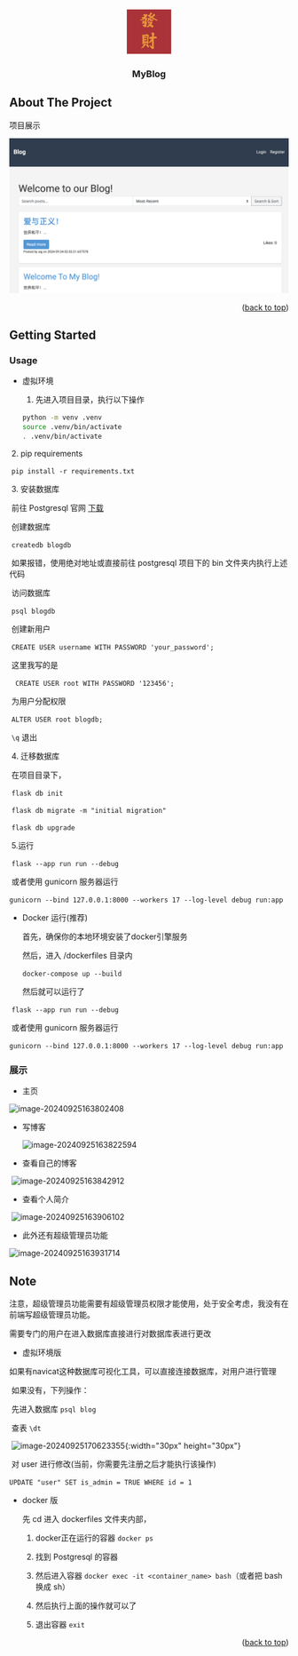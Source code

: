 <a id="readme-top"></a>

<!-- PROJECT LOGO -->
<br />

<div align="center">
  <a href="https://github.com/biu0924/Blog_ML">
    <img src="app/static/uploads/default.jpg" alt="Logo" width="80" height="80">
  </a>
<h3 align="center">MyBlog</h3>

</div>





<!-- ABOUT THE PROJECT -->

## About The Project

项目展示

![image-20240925153237900](./assets/image-20240925153237900.png)

<p align="right">(<a href="#readme-top">back to top</a>)</p>

<!-- GETTING STARTED -->

## Getting Started

### Usage

* 虚拟环境
  
  1. 先进入项目目录，执行以下操作
  
  ```sh
  python -m venv .venv
  source .venv/bin/activate
  . .venv/bin/activate
  
  ```

​	2. pip requirements

​		```pip install -r requirements.txt```

​	3. 安装数据库

​		前往 Postgresql 官网 [下载](https://www.postgresql.org/download/)

​		创建数据库

​		```createdb blogdb```	

​			如果报错，使用绝对地址或直接前往 postgresql 项目下的 bin 文件夹内执行上述代码

​		访问数据库

​		```psql blogdb```

​		创建新用户

​			```CREATE USER username WITH PASSWORD 'your_password';```

​			这里我写的是

​			``` CREATE USER root WITH PASSWORD '123456';```

​		为用户分配权限

​			```ALTER USER root blogdb;```

​		`\q` 退出

​	4. 迁移数据库 

​		在项目目录下，

​		```flask db init```

​		```flask db migrate -m "initial migration"```

​		```flask db upgrade```

​	5.运行	

​		```flask --app run run --debug ```

​		或者使用 gunicorn 服务器运行

​		```gunicorn --bind 127.0.0.1:8000 --workers 17 --log-level debug run:app```

- Docker 运行(推荐)

  首先，确保你的本地环境安装了docker引擎服务

  然后，进入 /dockerfiles 目录内

  ```docker-compose up --build```

  然后就可以运行了

​		```flask --app run run --debug ```

​		或者使用 gunicorn 服务器运行

​		```gunicorn --bind 127.0.0.1:8000 --workers 17 --log-level debug run:app```

### 展示

- 主页

![image-20240925163802408](./assets/image-20240925163802408.png)

- 写博客

  ![image-20240925163822594](./assets/image-20240925163822594.png)

- 查看自己的博客

​	![image-20240925163842912](./assets/image-20240925163842912.png)

- 查看个人简介

​	![image-20240925163906102](./assets/image-20240925163906102.png)

- 此外还有超级管理员功能

![image-20240925163931714](./assets/image-20240925163931714.png)

<!-- USAGE EXAMPLES -->

## Note

注意，超级管理员功能需要有超级管理员权限才能使用，处于安全考虑，我没有在前端写超级管理员功能。

需要专门的用户在进入数据库直接进行对数据库表进行更改

- 虚拟环境版

​	如果有navicat这种数据库可视化工具，可以直接连接数据库，对用户进行管理

​	如果没有，下列操作：

​		先进入数据库 ```psql blog```

​		查表 ```\dt```

​			![image-20240925170623355](./assets/image-20240925170623355.png){:width="30px" height="30px"}

​		对 user 进行修改(当前，你需要先注册之后才能执行该操作)

​		```UPDATE "user" SET is_admin = TRUE WHERE id = 1		```

- docker 版

  先 cd 进入 dockerfiles 文件夹内部，

  1. docker正在运行的容器 ```docker ps```

  2. 找到 Postgresql 的容器

  3. 然后进入容器 ```docker exec -it <container_name> bash```（或者把 bash 换成 sh）
  4. 然后执行上面的操作就可以了
  5. 退出容器 ```exit```



<p align="right">(<a href="#readme-top">back to top</a>)</p>

